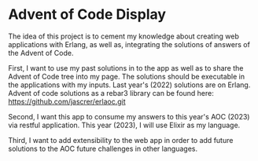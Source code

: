 # Advent of Code Display
The idea of this project is to cement my knowledge about creating web applications with Erlang, as well as, integrating the solutions of answers of the Advent of Code.

First, I want to use my past solutions in to the app as well as to share the Advent of Code tree into my page. The solutions should be executable in the applications with my inputs. Last year's (2022) solutions are on Erlang.
Advent of code solutions as a rebar3 library can be found here: https://github.com/jascrer/erlaoc.git

Second, I want this app to consume my answers to this year's AOC (2023) via restful application. This year (2023), I will use Elixir as my language.

Third, I want to add extensibility to the web app in order to add future solutions to the AOC future challenges in other languages.
